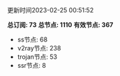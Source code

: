 更新时间2023-02-25 00:51:52

**总订阅: 73**
**总节点: 1110**
**有效节点: 367**
- ss节点: 68
- v2ray节点: 238
- trojan节点: 53
- ssr节点: 8
